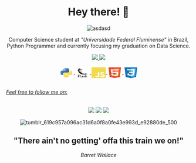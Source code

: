 
<h1 align="center"> Hey there! 🤘 </h1>

<div align="center">
  
  ![asdasd](https://user-images.githubusercontent.com/43455579/134078333-cb6b6fbe-c519-40d2-9ef0-664f8702d5e7.jpg)

  <p align="center">Computer Science student at <i>"Universidade Federal Fluminense"</i> in Brazil, Python Programmer and currently focusing my graduation on Data Science.</p>
  
  <div>
    <a href="https://github.com/Felipeixotont">
    <img height="180em" src="https://github-readme-stats.vercel.app/api?username=felipeixotont&show_icons=true&theme=dracula&include_all_commits=true&count_private=true"/>
    <img height="180em" src="https://github-readme-stats.vercel.app/api/top-langs/?username=felipeixotont&layout=compact&langs_count=7&theme=dracula"/>
  </div>
  <br>
  <div align="center">
    <img align="center" alt="Lipe-Python" height="30" width="40" src="https://raw.githubusercontent.com/devicons/devicon/master/icons/python/python-original.svg">
    <img align="center" alt="Lipe-Flask" height="30" width="40" src="https://raw.githubusercontent.com/yunaranyancat/yunaranyancat/master/images/flask.png"> 
    <img align="center" alt="Lipe-Js" height="30" width="40" src="https://raw.githubusercontent.com/devicons/devicon/master/icons/javascript/javascript-plain.svg">
    <img align="center" alt="Lipe-HTML" height="30" width="40" src="https://raw.githubusercontent.com/devicons/devicon/master/icons/html5/html5-original.svg">
    <img align="center" alt="Lipe-CSS" height="30" width="40" src="https://raw.githubusercontent.com/devicons/devicon/master/icons/css3/css3-original.svg">
  </div>
</div>

##

###### Feel free to follow me on:
<div align="center"> 
  <a href="https://instagram.com/felipeixotont" target="_blank"><img src="https://img.shields.io/badge/-Instagram-%23E4405F?style=for-the-badge&logo=instagram&logoColor=white" target="_blank"></a>
  <a href = "mailto:felipeneto@id.uff.br"><img src="https://img.shields.io/badge/-Gmail-%23333?style=for-the-badge&logo=gmail&logoColor=white" target="_blank"></a>
  <a href="https://www.linkedin.com/in/felipe-henrique-peixoto-neto-459735202/" target="_blank"><img src="https://img.shields.io/badge/-LinkedIn-%230077B5?style=for-the-badge&logo=linkedin&logoColor=white" target="_blank"></a>
  
  ![tumblr_619c957a096ac31d6a0f8a0fe43e993d_e92880de_500](https://user-images.githubusercontent.com/43455579/134077096-13bef757-335b-4a41-9e34-56a5fad46f6d.gif)
  
</div>  
 
<h2 align="center">"There ain't no getting' offa this train we on!"</h2>
  <p align="center"><i>Barret Wallace</i></p>
